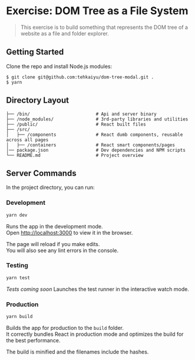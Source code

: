 # Exercise: DOM Tree as a File System

> This exercise is to build something that represents the DOM tree of a website as a file and folder explorer.

## Getting Started
Clone the repo and install Node.js modules:

```
$ git clone git@github.com:tehkaiyu/dom-tree-modal.git .
$ yarn
```

## Directory Layout

```
├── /bin/                         # Api and server binary
├── /node_modules/                # 3rd-party libraries and utilities
├── /public/                      # React built files
├── /src/
│   ├── /components               # React dumb components, reusable across all pages
│   ├── /containers               # React smart components/pages
│── package.json                  # Dev dependencies and NPM scripts
└── README.md                     # Project overview
```

## Server Commands

In the project directory, you can run:

### Development
```bash
yarn dev
```

Runs the app in the development mode.<br>
Open [http://localhost:3000](http://localhost:3000) to view it in the browser.

The page will reload if you make edits.<br>
You will also see any lint errors in the console.


### Testing
```bash
yarn test
```

*Tests coming soon*
Launches the test runner in the interactive watch mode.<br>


### Production

```bash
yarn build
```

Builds the app for production to the `build` folder.<br>
It correctly bundles React in production mode and optimizes the build for the best performance.

The build is minified and the filenames include the hashes.
